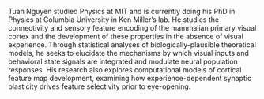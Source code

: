 Tuan Nguyen studied Physics at MIT and is currently doing his PhD in Physics at Columbia University in Ken Miller’s lab. He studies the connectivity and sensory feature encoding of the mammalian primary visual cortex and the development of these properties in the absence of visual experience. Through statistical analyses of biologically-plausible theoretical models, he seeks to elucidate the mechanisms by which visual inputs and behavioral state signals are integrated and modulate neural population responses. His research also explores computational models of cortical feature map development, examining how experience-dependent synaptic plasticity drives feature selectivity prior to eye-opening.